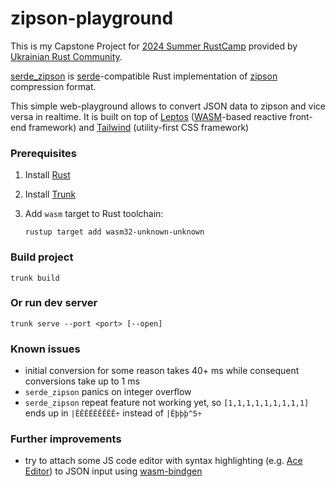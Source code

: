 # zipson-playground

This is my Capstone Project for [2024 Summer RustCamp](https://www.linkedin.com/posts/ukrainian-rust-community_we-are-excited-to-announce-the-enrollment-activity-7175432591154503680-fcdf?utm_source=share&utm_medium=member_desktop) provided by [Ukrainian Rust Community](https://www.linkedin.com/company/ukrainian-rust-community/).

[serde_zipson](https://github.com/zoryamba/serde_zipson) is [serde](https://serde.rs/)-compatible Rust implementation of [zipson](https://www.npmjs.com/package/zipson) compression format.

This simple web-playground allows to convert JSON data to zipson and vice versa in realtime. It is built on top of [Leptos](https://leptos.dev/) ([WASM](https://developer.mozilla.org/en-US/docs/WebAssembly)-based reactive front-end framework) and [Tailwind](https://tailwindcss.com/) (utility-first CSS framework)

### Prerequisites

1. Install [Rust](https://www.rust-lang.org/tools/install)

2. Install [Trunk](https://trunkrs.dev/#install)

3. Add `wasm` target to Rust toolchain: 
   ```
   rustup target add wasm32-unknown-unknown
   ```

### Build project
```
trunk build
```

### Or run dev server
```
trunk serve --port <port> [--open]
```

### Known issues

 - initial conversion for some reason takes 40+ ms while consequent conversions take up to 1 ms 
 - `serde_zipson` panics on integer overflow
 - `serde_zipson` repeat feature not working yet, so `[1,1,1,1,1,1,1,1,1]` ends up in `|ÊÊÊÊÊÊÊÊÊ÷` instead of `|Êþþþ^5÷`

### Further improvements

 - try to attach some JS code editor with syntax highlighting (e.g. [Ace Editor](https://ace.c9.io/)) to JSON input using [wasm-bindgen](https://book.leptos.dev/web_sys.html#using-js-libraries-with-wasm-bindgen)